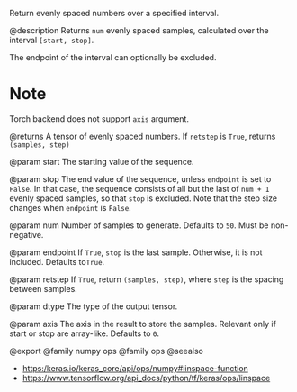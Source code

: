 Return evenly spaced numbers over a specified interval.

@description
Returns `num` evenly spaced samples, calculated over the interval
`[start, stop]`.

The endpoint of the interval can optionally be excluded.

# Note
Torch backend does not support `axis` argument.

@returns
A tensor of evenly spaced numbers.
If `retstep` is `True`, returns `(samples, step)`

@param start
The starting value of the sequence.

@param stop
The end value of the sequence, unless `endpoint` is set to
`False`. In that case, the sequence consists of all but the last
of `num + 1` evenly spaced samples, so that `stop` is excluded.
Note that the step size changes when `endpoint` is `False`.

@param num
Number of samples to generate. Defaults to `50`. Must be
non-negative.

@param endpoint
If `True`, `stop` is the last sample. Otherwise, it is
not included. Defaults to`True`.

@param retstep
If `True`, return `(samples, step)`, where `step` is the
spacing between samples.

@param dtype
The type of the output tensor.

@param axis
The axis in the result to store the samples. Relevant only if
start or stop are array-like. Defaults to `0`.

@export
@family numpy ops
@family ops
@seealso
+ <https:/keras.io/keras_core/api/ops/numpy#linspace-function>
+ <https://www.tensorflow.org/api_docs/python/tf/keras/ops/linspace>
